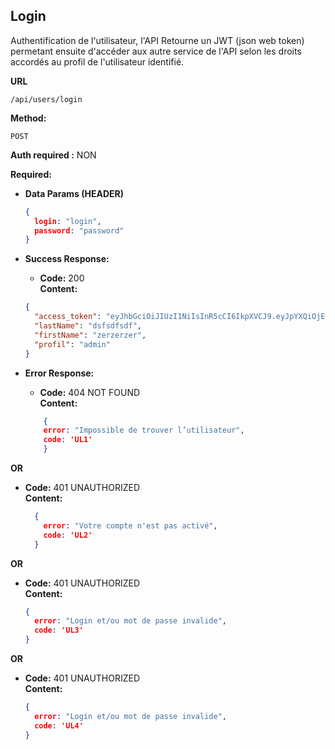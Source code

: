 ## **Login**

Authentification de l'utilisateur, l'API Retourne un JWT (json web token) permetant ensuite d'accéder aux autre service de l'API selon les droits accordés au profil de l'utilisateur identifié.

 **URL**

    /api/users/login

 **Method:**

  `POST`

**Auth required :**  NON

  **Required:**


- **Data Params (HEADER)**
 
    ```json
    {
      login: "login",
      password: "password"
    }
    ```

- **Success Response:**

    - **Code:** 200 <br />
      **Content:**

    ```json
    {
      "access_token": "eyJhbGciOiJIUzI1NiIsInR5cCI6IkpXVCJ9.eyJpYXQiOjE2NTc5MDIxMDMsImV4cCI6MTY1NzkxMjkwM30.5JP9wLbUfXLDj988Gm-dwOyOjpB6BFKcE4f0IKh8T8w",
      "lastName": "dsfsdfsdf",
      "firstName": "zerzerzer",
      "profil": "admin"
    }
    ```
- **Error Response:**

    - **Code:** 404 NOT FOUND <br />
      **Content:** 
    ```json
        {
        error: "Impossible de trouver l’utilisateur",
        code: 'UL1'
        }
    ```

**OR**


- **Code:** 401 UNAUTHORIZED <br />
**Content:** 
    ```json
      {
        error: "Votre compte n'est pas activé",
        code: 'UL2'
      }
    ```
**OR**

- **Code:** 401 UNAUTHORIZED <br />
**Content:**
    ```json
    {
      error: "Login et/ou mot de passe invalide",
      code: 'UL3'
    }
    ```
**OR**

- **Code:** 401 UNAUTHORIZED <br />
  **Content:**
    ```json
    {
      error: "Login et/ou mot de passe invalide",
      code: 'UL4'
    }
    ```


